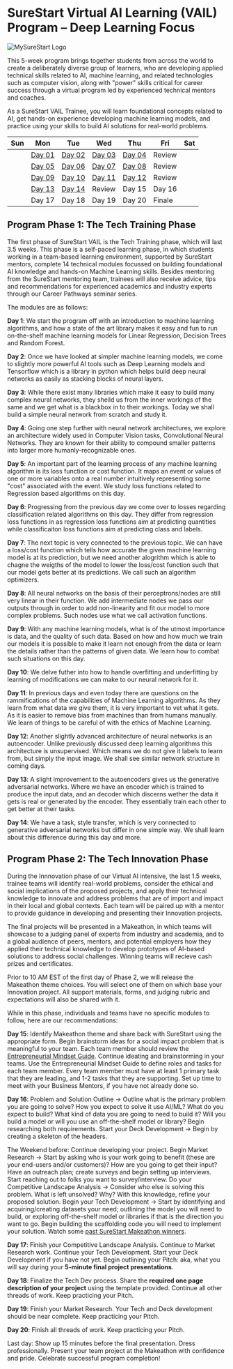 # SureStart Virtual AI Learning (VAIL) Program – Deep Learning Focus  

![MySureStart Logo](https://images.squarespace-cdn.com/content/v1/5f45536caa356e6ab51588f4/1599580657611-7A6YX9MGA2YHJCQ46QSB/SureStart+Logo.png)

This 5-week program brings together students from across the world to create a deliberately diverse group of learners, who are developing applied technical skills related to AI, machine learning, and related technologies such as computer vision, along with "power" skills critical for career success through a virtual program led by experienced technical mentors and coaches.

As a SureStart VAIL Trainee, you will learn foundational concepts related to AI, get hands-on experience developing machine learning models, and practice using your skills to build AI solutions for real-world problems.

| Sun | Mon | Tue | Wed| Thu | Fri | Sat|
|-   |-     | --  |-   |-    | -   | -  |
|  | [Day 01](https://github.com/MySureStart/Spring_2023_VAIL/tree/main/Day_01/) | [Day 02](https://github.com/MySureStart/Spring_2023_VAIL/tree/main/Day_02/) | [Day 03](https://github.com/MySureStart/Spring_2023_VAIL/tree/main/Day_03/) | [Day 04](https://github.com/MySureStart/Spring_2023_VAIL/tree/main/Day_04/) | Review | |
|  | [Day 05](https://github.com/MySureStart/Spring_2023_VAIL/tree/main/Day_05/) | [Day 06](https://github.com/MySureStart/Spring_2023_VAIL/tree/main/Day_06/) | [Day 07](https://github.com/MySureStart/Spring_2023_VAIL/tree/main/Day_07/) | [Day 08](https://github.com/MySureStart/Spring_2023_VAIL/tree/main/Day_08/) | Review | |
|  | [Day 09](https://github.com/MySureStart/Spring_2023_VAIL/tree/main/Day_09/) | [Day 10](https://github.com/MySureStart/Spring_2023_VAIL/tree/main/Day_10/) | [Day 11](https://github.com/MySureStart/Spring_2023_VAIL/tree/main/Day_11/) | [Day 12](https://github.com/MySureStart/Spring_2023_VAIL/tree/main/Day_12/) | Review | |
|  | [Day 13](https://github.com/MySureStart/Spring_2023_VAIL/tree/main/Day_13/) | [Day 14](https://github.com/MySureStart/Spring_2023_VAIL/tree/main/Day_14/) | Review | Day 15 | Day 16 | | 
|  | Day 17 | Day 18| Day 19 | Day 20 | Finale | |

## Program Phase 1: The Tech Training Phase

The first phase of SureStart VAIL is the Tech Training phase, which will last 3.5 weeks. This phase is a self-paced learning phase, in which students working in a team-based learning environment, supported by SureStart mentors, complete 14 technical modules focussed on building foundational AI knowledge and hands-on Machine Learning skills. Besides mentoring from the SureStart mentoring team, trainees will also receive advice, tips and recommendations for experienced academics and industry experts through our Career Pathways seminar series.

The modules are as follows:

__Day 1__: We start the program off with an introduction to machine learning algorithms, and how a state of the art library makes it easy and fun to run on-the-shelf machine learning models for Linear Regression, Decision Trees and Random Forest.

__Day 2__: Once we have looked at simpler machine learning models, we come to slightly more powerful AI tools such as Deep Learning models and Tensorflow which is a library in python which helps build deep neural networks as easily as stacking blocks of neural layers.

__Day 3__: While there exist many libraries which make it easy to build many complex neural networks, they sheild us from the inner workings of the same and we get what is a blackbox in to their workings. Today we shall build a simple neural network from scratch and study it.

__Day 4__: Going one step further with neural network architectures, we explore an architecture widely used in Computer Vision tasks, Convolutional Neural Networks. They are known for their ability to compound smaller patterns into larger more humanly-recognizable ones.

__Day 5__: An important part of the learning process of any machine learning algorithm is its loss function or cost function. It maps an event or values of one or more variables onto a real number intuitively representing some "cost" associated with the event. We study loss functions related to Regression based algorithms on this day.

__Day 6__: Progressing from the previous day we come over to losses regarding classification related algorithms on this day. They differ from regression loss functions in as regression loss functions aim at predicting quantities while classificaiton loss functions aim at predicting class and labels.

__Day 7__: The next topic is very connected to the previous topic. We can have a loss/cost function which tells how accurate the given machine learning model is at its prediction, but we need another alogrithm which is able to chagne the weigths of the model to lower the loss/cost function such that our model gets better at its predictions. We call such an algorithm optimizers.

__Day 8__: All neural networks on the basis of their perceptrons/nodes are still very linear in their function. We add intermediate nodes we pass our outputs through in order to add non-linearity and fit our model to more complex problems. Such nodes use what we call activation functions.

__Day 9__: With any machine learning models, what is of the utmost importance is data, and the quality of such data. Based on how and how much we train our models it is possible to make it learn not enough from the data or learn the details rather than the patterns of given data. We learn how to combat such situations on this day.

__Day 10__: We delve futher into how to handle overfitting and underfitting by learning of modifications we can make to our neural network for it. 

__Day 11__: In previous days and even today there are questions on the rammifications of the capabilities of Machine Learning algorithms. As they learn from what data we give them, it is very important to vet what it gets. As it is easier to remove bias from machines than from humans manually. We learn of things to be careful of with the ethics of Machine Learning.

__Day 12__: Another slightly advanced architecture of neural networks is an autoencoder. Unlike previously discussed deep learning algorithms this architecture is unsupervised. Which means we do not give it labels to learn from, but simply the input image. We shall see similar network structure in coming days.

__Day 13__: A slight improvement to the autoencoders gives us the generative adversarial networks. Where we have an encoder which is trained to produce the input data, and an decoder which discerns wether the data it gets is real or generated by the encoder. They essentially train each other to get better at their tasks.

__Day 14__: We have a task, style transfer, which is very connected to generative adversarial networks but differ in one simple way. We shall learn about this difference during this day and more.

## Program Phase 2: The Tech Innovation Phase
During the Innnovation phase of our Virtual AI intensive, the last 1.5 weeks, trainee teams will identify real-world problems, consider the ethical and social implications of the proposed projects, and apply their technical knowledge to innovate and address problems that are of import and impact in their local and global contexts.  Each team will be paired up with a mentor to provide guidance in developing and presenting their Innovation projects.

The final projects will be presented in a Makeathon, in which teams will showcase to a judging panel of experts from industry and academia, and to a global audience of peers, mentors, and potential employers how they applied their technical knowledge to  develop prototypes of AI-based solutions to address social challenges. Winning teams will recieve cash prizes and certificates. 

Prior to 10 AM EST of the first day of Phase 2, we will release the Makeathon theme choices. You will select one of them on which base your Innovation project. All support materials, forms, and judging rubric and expectations will also be shared with it. 

While in this phase, individuals and teams have no specific modules to follow, here are our recommendations:

__Day 15__: Identify Makeathon theme and share back with SureStart using the appropriate form. Begin brainstorm ideas for a social impact problem that is meaningful to your team. Each team member should review the [Entrepreneurial Mindset Guide](https://mysurestart.com/s/MIT-FutureMakers-Create-a-thon-Guide.pdf). Continue ideating and brainstorming in your teams. Use the Entrepreneurial Mindset Guide to define roles and tasks for each team member. Every team member must have at least 1 primary task that they are leading, and 1-2 tasks that they are supporting. Set up time to meet with your Business Mentors, if you have not already done so.

__Day 16__: Problem and Solution Outline -> Outline what is the primary problem you are going to solve? How you expect to solve it use AI/ML? What do you expect to build? What kind of data you are going to need to build it? Will you build a model or will you use an off-the-shelf model or library? Begin researching both requirements. Start your Deck Development -> Begin by creating a skeleton of the headers.

The Weekend before: Continue developing your project. Begin Market Research -> Start by asking who is your work going to benefit (these are your end-users and/or customers)? How are you going to get their input? Have an outreach plan; create surveys and begin setting up interviews. Start reaching out to folks you want to survey/interview. Do your Competitive Landscape Analysis -> Consider who else is solving this problem. What is left unsolved? Why? With this knowledge, refine your proposed solution. Begin your Tech Development -> Start by identifying and acquiring/creating datasets your need; outlining the model you will need to build, or exploring off-the-shelf model or libraries if that is the direction you want to go. Begin building the scaffolding code you will need to implement your solution. Watch some [past SureStart Makeathon winners](https://www.youtube.com/watch?v=a9FyCODLflg&list=PLsSCYP2a9mZhAVJLVefDkOskkoW8m_UwH).

__Day 17__: Finish your Competitive Landscape Analysis. Continue to Market Research work. Continue your Tech Development. Start your Deck Development if you have not yet. Begin outlining your Pitch: aka, what you will say during your **5-minute final project presentations**. 

__Day 18__: Finalize the Tech Dev process. Share the **required one page description of your project** using the template provided. Continue all other threads of work. Keep practicing your Pitch.  

__Day 19__: Finish your Market Research. Your Tech and Deck development should be near complete. Keep practicing your Pitch.  

__Day 20__: Finish all threads of work. Keep practicing your Pitch.

Last day: Show up 15 minutes before the final presentation. Dress professionally. Present your team project at the Makeathon with confidence and pride. Celebrate successful program completion!
